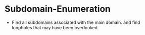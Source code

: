 # Subdomain-Enumeration
- Find all subdomains associated with the main domain. and find loopholes that may have been overlooked

